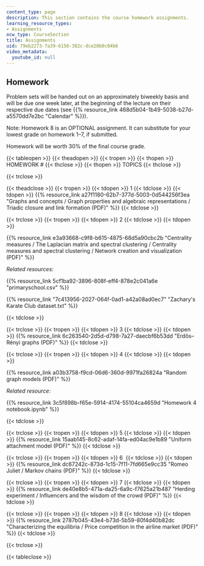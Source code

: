 ```yaml
---
content_type: page
description: This section contains the course homework assignments.
learning_resource_types:
- Assignments
ocw_type: CourseSection
title: Assignments
uid: 79eb2273-7a39-6156-382c-dce20b0c04b6
video_metadata:
  youtube_id: null
---
```


Homework
--------

Problem sets will be handed out on an approximately biweekly basis and will be due one week later, at the beginning of the lecture on their respective due dates (see {{% resource_link 468d5b04-1b49-5038-b27d-a5570dd7e2bc "Calendar" %}}).

Note: Homework 8 is an OPTIONAL assignment. It can substitute for your lowest grade on homework 1–7, if submitted. 

Homework will be worth 30% of the final course grade.

{{< tableopen >}}
{{< theadopen >}}
{{< tropen >}}
{{< thopen >}}
HOMEWORK #
{{< thclose >}}
{{< thopen >}}
TOPICS
{{< thclose >}}

{{< trclose >}}

{{< theadclose >}}
{{< tropen >}}
{{< tdopen >}}
1
{{< tdclose >}}
{{< tdopen >}}
{{% resource_link a27f1180-62b7-377d-5003-0d544256f3ea "Graphs and concepts / Graph properties and algebraic representations / Triadic closure and link formation (PDF)" %}}
{{< tdclose >}}

{{< trclose >}}
{{< tropen >}}
{{< tdopen >}}
2
{{< tdclose >}}
{{< tdopen >}}


{{% resource_link e3a93668-c9f8-b615-4875-68d5a90cbc2b "Centrality measures / The Laplacian matrix and spectral clustering / Centrality measures and spectral clustering / Network creation and visualization (PDF)" %}}

_Related resources:_

{{% resource_link 5cf1ba92-3896-808f-eff4-878e2c041a6e "primaryschool.csv" %}}

{{% resource_link "7c413956-2027-064f-0ad1-a42a08ad0ec7" "Zachary's Karate Club dataset.txt" %}}


{{< tdclose >}}

{{< trclose >}}
{{< tropen >}}
{{< tdopen >}}
3
{{< tdclose >}}
{{< tdopen >}}
{{% resource_link 6c263540-2d5d-d798-7a27-daecbf6b53dd "Erdős–Rényi graphs (PDF)" %}}
{{< tdclose >}}

{{< trclose >}}
{{< tropen >}}
{{< tdopen >}}
4
{{< tdclose >}}
{{< tdopen >}}


{{% resource_link a03b3758-f9cd-06d6-360d-9971fa26824a "Random graph models (PDF)" %}}

_Related resource:_

{{% resource_link 3c5f898b-f65e-5914-4174-55104ca4659d "Homework 4 notebook.ipynb" %}}


{{< tdclose >}}

{{< trclose >}}
{{< tropen >}}
{{< tdopen >}}
5
{{< tdclose >}}
{{< tdopen >}}
{{% resource_link 15aab145-8c62-adaf-14fa-ed04ac9e1b89 "Uniform attachment model (PDF)" %}}
{{< tdclose >}}

{{< trclose >}}
{{< tropen >}}
{{< tdopen >}}
6 
{{< tdclose >}}
{{< tdopen >}}
{{% resource_link dc67242c-873d-1c15-7f11-7fd665e9cc35 "Romeo Juliet / Markov chains (PDF)" %}}
{{< tdclose >}}

{{< trclose >}}
{{< tropen >}}
{{< tdopen >}}
7
{{< tdclose >}}
{{< tdopen >}}
{{% resource_link de40e8b5-471a-da25-6a9c-f7625a21b487 "Herding experiment / Influencers and the wisdom of the crowd (PDF)" %}}
{{< tdclose >}}

{{< trclose >}}
{{< tropen >}}
{{< tdopen >}}
8
{{< tdclose >}}
{{< tdopen >}}
{{% resource_link 2787b045-43e4-b73d-5b59-80f4d40b82dc "Characterizing the equilibria / Price competition in the airline market (PDF)" %}}
{{< tdclose >}}

{{< trclose >}}

{{< tableclose >}}